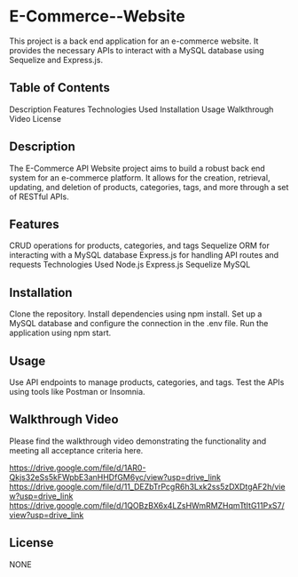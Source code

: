 # E-Commerce--Website

This project is a back end application for an e-commerce website. It provides the necessary APIs to interact with a MySQL database using Sequelize and Express.js.

## Table of Contents
Description
Features
Technologies Used
Installation
Usage
Walkthrough Video
License

## Description
The E-Commerce API Website project aims to build a robust back end system for an e-commerce platform. It allows for the creation, retrieval, updating, and deletion of products, categories, tags, and more through a set of RESTful APIs.

## Features
CRUD operations for products, categories, and tags
Sequelize ORM for interacting with a MySQL database
Express.js for handling API routes and requests
Technologies Used
Node.js
Express.js
Sequelize
MySQL

## Installation
Clone the repository.
Install dependencies using npm install.
Set up a MySQL database and configure the connection in the .env file.
Run the application using npm start.

## Usage
Use API endpoints to manage products, categories, and tags.
Test the APIs using tools like Postman or Insomnia.

## Walkthrough Video
Please find the walkthrough video demonstrating the functionality and meeting all acceptance criteria here.

https://drive.google.com/file/d/1AR0-Qkjs32eSs5kFWpbE3anHHDfGM6yc/view?usp=drive_link
https://drive.google.com/file/d/11_DEZbTrPcgR6h3Lxk2ss5zDXDtgAF2h/view?usp=drive_link
https://drive.google.com/file/d/1QOBzBX6x4LZsHWmRMZHqmTtItG11PxS7/view?usp=drive_link

## License
NONE
